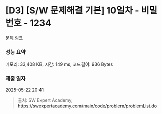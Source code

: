 # [D3] [S/W 문제해결 기본] 10일차 - 비밀번호 - 1234 

[문제 링크](https://swexpertacademy.com/main/code/problem/problemDetail.do?contestProbId=AV14_DEKAJcCFAYD) 

### 성능 요약

메모리: 33,408 KB, 시간: 149 ms, 코드길이: 936 Bytes

### 제출 일자

2025-05-22 20:41



> 출처: SW Expert Academy, https://swexpertacademy.com/main/code/problem/problemList.do